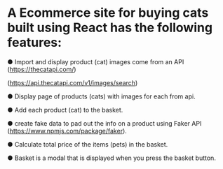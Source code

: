 # A Ecommerce site for buying cats built using React has the following features: 
● Import and display product (cat) images come from an API (https://thecatapi.com/)

  (https://api.thecatapi.com/v1/images/search)  
  
● Display page of products (cats) with images for each from api.

● Add each product (cat) to the basket.

● create fake data to pad out the info on a product using Faker API (https://www.npmjs.com/package/faker).

● Calculate total price of the items (pets) in the basket.

● Basket is a modal that is displayed when you press the basket button.
